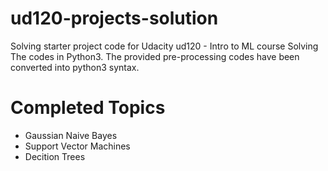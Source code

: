 ud120-projects-solution
=======================

Solving starter project code for Udacity ud120 - Intro to ML course
Solving The codes in Python3. The provided pre-processing codes have been converted into python3 syntax.

Completed Topics
================
<ul>
  <li>Gaussian Naive Bayes</li>
  <li>Support Vector Machines</li>
  <li>Decition Trees</li>
</ul>

